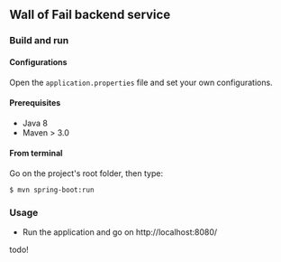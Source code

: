 ## Wall of Fail backend service


### Build and run

#### Configurations

Open the `application.properties` file and set your own configurations.

#### Prerequisites

- Java 8
- Maven > 3.0

#### From terminal

Go on the project's root folder, then type:

    $ mvn spring-boot:run

### Usage

- Run the application and go on http://localhost:8080/

todo!
